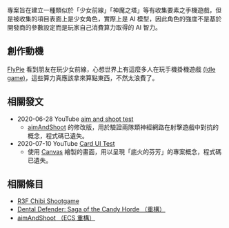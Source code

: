 專案旨在建立一種類似於「少女前線」「神魔之塔」等有收集要素之手機遊戲，但是被收集的項目表面上是少女角色，實際上是 AI 模型，因此角色的強度不是基於開發商的參數設定而是玩家自己消費算力取得的 AI 智力。

## 創作動機

[FlyPie](#FlyPie) 看到朋友在玩少女前線，心想世界上有這麼多人在玩手機掛機遊戲 [(Idle game)](https://simple.wikipedia.org/wiki/Idle_game)，這些算力真應該拿來算點東西，不然太浪費了。

## 相關發文

- 2020-06-28 YouTube [aim and shoot test](https://youtu.be/li8QD1xyldo)
  - [aimAndShoot](#victorqribeiro/aimAndShoot) 的修改版，用於驗證兩隊類神經網路在射擊遊戲中對抗的概念，程式碼已遺失。
- 2020-07-10 YouTube [Card UI Test](https://youtu.be/P_3_XaCzm5I)
  - 使用 [Canvas](https://developer.mozilla.org/en-US/docs/Web/API/Canvas_API) 繪製的畫面，用以呈現「底火的芬芳」的專案概念，程式碼已遺失。

## 相關條目

- [R3F Chibi Shootgame](<#R3F Chibi Shootgame>)
- [Dental Defender: Saga of the Candy Horde （重構）](<#Dental Defender: Saga of the Candy Horde （重構）>)
- [aimAndShoot （ECS 重構）](<#aimAndShoot （ECS 重構）>)